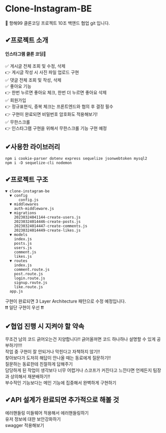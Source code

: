 # Clone-Instagram-BE
🤘 항해99 클론코딩 프로젝트 10조 백앤드 협업 git 입니다.

## ✔프로젝트 소개
#### 인스타그램 클론 코딩🌈
✅ 게시글 전체 조회 및 수정, 삭제
</br>
  👉 게시글 작성 시 사진 파일 업로드 구현
</br>
✅ 댓글 전체 조회 및 작성, 삭제
</br>
✅ 좋아요 기능
</br>
  👉 한번 누르면 좋아요 체크, 한번 더 누르면 좋아요 삭제
</br>
✅ 회원가입
</br>
  👉 정규표현식, 중복 체크는 프론트엔드와 협의 후 결정 필수
  </br>
  👉 구현이 완료되면 비밀번호 암호화도 적용해보기!
</br>
✅ 무한스크롤
</br>
  👉 인스타그램 구현을 위해서 무한스크롤 기능 구현 예정
  
## ✔사용한 라이브러리
``` JS
npm i cookie-parser dotenv express sequelize jsonwebtoken mysql2 
npm i -D sequelize-cli nodemon
```
## ✔프로젝트 구조
```text
▼ clone-instagram-be
  ▼ config
      config.js
  ▼ middlewares
    auth-middleware.js
  ▼ migrations
    20230324041144-create-users.js
    20230324014446-create-posts.js
    20230324014447-create-comments.js
    20230324014449-create-likes.js
  ▼ models
    index.js
    posts.js
    users.js
    comment.js
    likes.js
  ▼ routes
    index.js
    comment.route.js
    post.route.js
    login.route.js
    signup.route.js
    like.route.js
  app.js
```
구현이 완료되면 3 Layer Architecture 패턴으로 수정 예정입니다.
</br>
❗❗ 일단 구현이 우선 ❗❗

## ✔협업 진행 시 지켜야 할 약속
무조건 남의 코드 긁어오는건 지양합니다!! 긁어올꺼면 코드 하나하나 설명할 수 있게 공부하기!!!!
</br>
작업 중 구현이 잘 안되거나 막힌다고 자책하지 않기!!
</br>
찾아보다가 도저히 해답이 안나올 때는 동료에게 질문하기!!
</br>
질문하는 동료한테 친절하게 답해주기
</br>
담당하게 된 작업이 생각보다 너무 어렵거나 스코프가 커진다고 느낀다면 언제든지 팀장과 상의해서 재분배하기!!
</br>
부수적인 기능보다는 메인 기능에 집중해서 완벽하게 구현하기

## ✔API 설계가 완료되면 추가적으로 해볼 것
에러핸들링 미들웨어 적용해서 에러핸들링하기
</br>
유저 정보에 대한 보안강화하기
</br>
swagger 적용해보기
